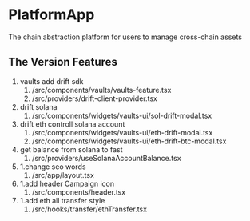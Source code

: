 # PlatformApp

The chain abstraction platform for users to manage cross-chain assets

## The Version Features

1. vaults add drift sdk
   1. /src/components/vaults/vaults-feature.tsx
   2. /src/providers/drift-client-provider.tsx
2. drift solana
   1. /src/components/widgets/vaults-ui/sol-drift-modal.tsx
3. drift eth controll solana account
   1. /src/components/widgets/vaults-ui/eth-drift-modal.tsx
   1. /src/components/widgets/vaults-ui/eth-drift-btc-modal.tsx
4. get balance from solana to fast
   1. /src/providers/useSolanaAccountBalance.tsx
5. 1.change seo words
   1. /src/app/layout.tsx
6. 1.add header Campaign icon
   1. /src/components/header.tsx
7. 1.add eth all transfer style
   1. /src/hooks/transfer/ethTransfer.tsx
